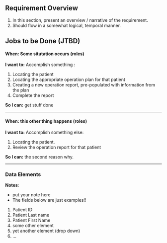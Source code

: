## Requirement Overview

1. In this section, present an overview / narrative of the requirement.
2. Should flow in a somewhat logical, temporal manner.



## Jobs to be Done (JTBD)


#### When: Some situtation occurs (roles)

**I want to:**  Accomplish something :
 
1. Locating the patient 
2. Locating the appropriate operation plan for that patient 
3. Creating a new operation report, pre-populated with information from the plan
4. Complete the report 
 
**So I can:** get stuff done

*** 
 
#### When: this other thing happens   (roles) 

**I want to:**  Accomplish something else: 

1. Locating the patient. 
2. Review the operation report for that patient 


**So I can:** the second reason why.


**************************************** 

### Data Elements

**Notes**: 

* put your note here
* The fields below are just examples!!



1. Patient ID  
2. Patient Last name 
3. Patient First Name 
4. some other element
5. yet another element   (drop down)
6. ...